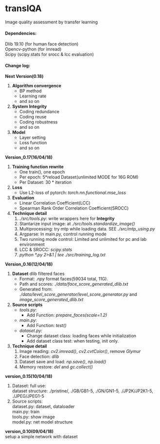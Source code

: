 # transIQA
Image quality assessment by transfer learning


#### Dependencies:
Dlib 19.10 (for human face detection)
<br>Opencv-python (for imread)
<br>Scipy (scipy.stats for srocc & lcc evaluation)

#### Change log:

**Next Version(0.18)**
1. **Algorithm convergence**
    * BP method
    * Learning rate
    * and so on
1. **System Integrity**
    * Coding redundance 
    * Coding reuse
    * Coding robustness
    * and so on
1. **Model**
    * Layer setting
    * Loss function
    * and so on

**Version_0.17(16/04/18)**
1. **Training function rewrite**
    * One train(), one epoch
    * Per epoch: 5*reload Dataset(unlimited MODE for 16G ROM)
    * Per Dataset: 30 * iteration
1. **Loss**
    * Use L2-loss of pytorch: _torch.nn.functional.mse_loss_
1. **Evaluation**
    * Linear Correlation Coefficient(LCC)
    * Spearman Rank Order Correlation Coefficient(SROCC)
1. **Technique detail**
    1. _./src/tools.py_: write wrappers here for **Integrity**
    1. Stantarize input image: at _./src/tools.standardize_image()_
    1. Multiprocessing: try mtp while loading data. SEE _./src/mtp_using.py_
    1. Argparse: In main.py, control running mode
    1. Two running mode control: Limited and unlimited for pc and lab environment
    1. LCC & SROCC: _scipy.stats_
    1. _python *.py 2>&1 | tee ./src/training_log.txt_

**Version_0.16(12/04/18)**
1. **Dataset** dlib filtered faces
    * Format: _.npy_ format faces(59034 total, 11G).
    * Path and scores: _./data/face_score_generated_dlib.txt_
    * Generated from: _./data/level_score_generator/level_score_generator.py_ and *image_score_generated_dlib.txt*
1. **Source scripts**
    * _tools.py_:
        * Add Function: _prepare_faces(scale=1.2)_
    * _main.py_:
        * Add Function: _test()_
    * _dataset.py:_
        * Change dataset class: loading faces while initialization
        * Add dataset class test: when testing, init only.
1. **Technique detail**
    1. Image reading: _cv2.imread()_, _cv2.cvtColor()_, remove _Glymur_
    2. Face detection: _dlib_
    3. Dataset save and load: _np.save()_, _np.load()_
    4. Memory restore: _del_ and _gc.collect()_
    
**version_0.15(10/04/18)**
1. Dataset: full use:
<br>dataset structure: ./pristine/, ./GB/GB1-5, ./GN/GN1-5,
 ./JP2K/JP2K1-5, ./JPEG/JPEG1-5
2. Source scripts:
<br> dataset.py: dataset, dataloader
<br> main.py: train
<br> tools.py: show image
<br> model.py: net model structure

**version_0.10(09/04/18)**
<br>setup a simple network with dataset